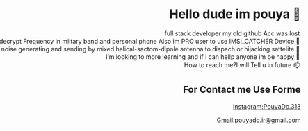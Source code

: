 <html dir="rtl">


  <body>
    <div>
      <ul>
    <inpute type="submit"  onclick="enable"><h1>👋 Hello dude im pouya </h1></inpute>
<option>
<p>  full stack developer my old github Acc was lost</p>
</option>
<option>
 <p> 👀 I’m interested in C#-SQL-@razor=>"my love"-Security-IT-ICT-Electronic ENG-encrypt-decrypt Frequency in miltary band and personal phone Also im PRO user to use IMSI_CATCHER Device</p>
</option>
<option>
<p>  🌱 I’m currently learning-reserching about x-band - noise generating and sending by mixed helical-sactom-dipole antenna to dispach or hijacking sattelite :)</p>
</option>
<option>
<p>  💞️ I’m looking to more learning and if i can hellp anyone im be happy</p>
</option>
<option>
 <p> 📫 How to reach me?I will Tell u in future</p>
</option>
        <div>
           <form>
<h2>For Contact me Use Forme</h2>
             <p type="submit"><a href="https://instagram.com/pouyadc.313">Instagram:PouyaDc.313</a></p>
             <p type="submit"><a href=mailto:pouyadc.ir@gmail.com>Gmail:pouyadc.ir@gmail.com</a></p>
            
  </form>
        </div>
 
 
 
 </ul>
    </div>
    </body>
</html>
